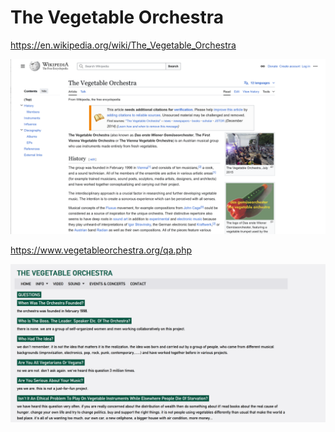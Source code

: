 # The Vegetable Orchestra

https://en.wikipedia.org/wiki/The_Vegetable_Orchestra

<img src="./vegetable-orchestra-Wikipedia.png" width="700px" />

https://www.vegetableorchestra.org/qa.php

<img src="./vegetable-orchestra-FAQ.png" width="700px" />

